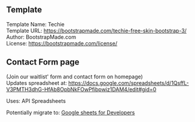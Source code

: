 
## Template 
Template Name: Techie <br>
Template URL: https://bootstrapmade.com/techie-free-skin-bootstrap-3/<br>
Author: BootstrapMade.com<br>
License: https://bootstrapmade.com/license/<br>

## Contact Form page
(Join our waitlist' form and contact form on homepage) <br>
Updates spreadsheet at:
https://docs.google.com/spreadsheets/d/1QsffL-V3PMTH3dhG-HfAb8OpbNkFOwPfibpwiz1DAM4/edit#gid=0

Uses: API Spreadsheets

Potentially migrate to: [Google sheets for Developers](https://developers.google.com/sheets/api/guides/batchupdate#javascript)
